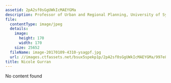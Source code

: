 ```yaml
---
assetid: 2pA2sf0sGgUWkIcMAEYGMa
description: Professor of Urban and Regional Planning, University of Sydney
file:
  contentType: image/jpeg
  details:
    image:
      height: 170
      width: 170
    size: 25652
  fileName: image-20170109-4310-ysagpf.jpg
  url: //images.ctfassets.net/bsux5spekp1p/2pA2sf0sGgUWkIcMAEYGMa/997e8d0444d9d612cb643b1aeaa7bc7d/image-20170109-4310-ysagpf.jpg
title: Nicole Gurran
---
```

No content found